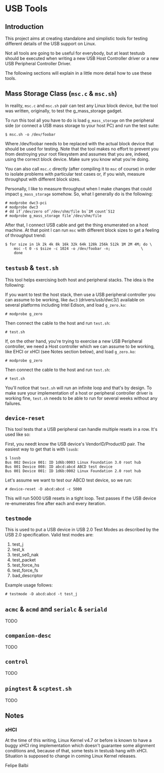 # USB Tools

## Introduction

This project aims at creating standalone and simplistic tools for
testing different details of the USB support on Linux.

Not all tools are going to be useful for everybody, but at least testusb
should be executed when writing a new USB Host Controller driver or a
new USB Peripheral Controller Driver.

The following sections will explain in a little more detail how to use
these tools.

## Mass Storage Class (`msc.c` & `msc.sh`)

In reality, `msc.c` and `msc.sh` pair can test any Linux block device,
but the tool was written, originally, to test the g_mass_storage gadget.

To run this tool all you have to do is load `g_mass_storage` on the
peripheral side (or connect a USB mass storage to your host PC) and run
the test suite:

```
$ msc.sh -o /dev/foobar
```

Where /dev/foobar needs to be replaced with the actual block device that
should be used for testing. Note that the tool makes no effort to
prevent you from destroying your root filesystem and assumes that you
are, indeed, using the correct block device. Make sure you know what
you're doing.

You can also call `msc.c` directly (after compiling it to `msc` of
course) in order to isolate problems with particular test cases or, if
you wish, measure throughput with different block sizes.

Personally, I like to measure throughput when I make changes that could
impact `g_mass_storage` somehow. So, what I generally do is the
following:

```
# modprobe dwc3-pci
# modprobe dwc3
# dd if`/dev/zero of`/dev/shm/file bs`1M count`512
# modprobe g_mass_storage file`/dev/shm/file
```

After that, I connect USB cable and get the thing enumerated on a host
machine. At that point I can run `msc` with different block sizes to get
a feeling of throughput trend:

```
$ for size in 1k 2k 4k 8k 16k 32k 64k 128k 256k 512k 1M 2M 4M; do \
	msc -t 0 -s $size -c 1024 -o /dev/foobar -n;              \
	done
```

## `testusb` & `test.sh`

This tool helps exercising both host and peripheral stacks. The idea is
the following:

If you want to test the host stack, then use a USB peripheral controller
you can assume to be working, like `dwc3` (drivers/usb/dwc3/) available
on several platforms including Intel Edison, and load `g_zero.ko`:

```
# modprobe g_zero
```

Then connect the cable to the host and run `test.sh`:

```
# test.sh
```

If, on the other hand, you're trying to exercise a new USB Peripheral
controller, we need a Host controller which we can assume to be working,
like EHCI or xHCI (see Notes section below), and load `g_zero.ko`:

```
# modprobe g_zero
```

Then connect the cable to the host and run `test.sh`:

```
# test.sh
```

You'll notice that `test.sh` will run an infinite loop and that's by
design. To make sure your implementation of a host or peripheral
controller driver is working fine, `test.sh` needs to be able to run for
several weeks without any failures.

## `device-reset`

This tool tests that a USB peripheral can handle multiple resets in a
row. It's used like so:

First, you needt know the USB device's VendorID/ProductID pair. The
easiest way to get that is with `lsusb`:

```
$ lsusb
Bus 002 Device 001: ID 1d6b:0003 Linux Foundation 3.0 root hub
Bus 001 Device 008: ID abcd:abcd ABCD test device
Bus 001 Device 001: ID 1d6b:0002 Linux Foundation 2.0 root hub
```

Let's assume we want to test our ABCD test device, so we run:

```
# device-reset -D abcd:abcd -c 5000
```

This will run 5000 USB resets in a tight loop. Test passes if the USB
device re-enumerates fine after each and every iteration.

## `testmode`

This is used to put a USB device in USB 2.0 Test Modes as described by
the USB 2.0 specification. Valid test modes are:

1. test_j
2. test_k
3. test_se0_nak
4. test_packet
5. test_force_hs
6. test_force_fs
7. bad_descriptor

Example usage follows:

```
# testmode -D abcd:abcd -t test_j
```

## `acmc` & `acmd` and `serialc` & `seriald`

TODO

## `companion-desc`

TODO

## `control`

TODO

## `pingtest` & `scptest.sh`

TODO

## Notes

### xHCI

At the time of this writing, Linux Kernel v4.7 or before is known to
have a buggy xHCI ring implementation which doesn't guarantee some
alignment conditions and, because of that, some tests in testusb hang
with xHCI. Situation is supposed to change in coming Linux Kernel
releases.

Felipe Balbi

